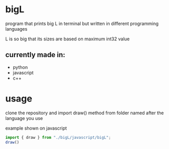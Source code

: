 # bigL
program that prints big L in terminal but written in different programming languages

L is so big that its sizes are based on maximum int32 value

## currently made in:
* python
* javascript
* c++

# usage
clone the repository and import draw() method from folder named after the language you use

example shown on javascript
```js
import { draw } from "./bigL/javascript/bigL";
draw()
```
